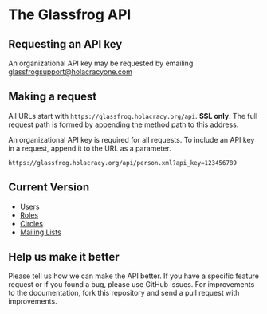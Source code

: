 The Glassfrog API
====================


Requesting an API key
----------------

An organizational API key may be requested by emailing glassfrogsupport@holacracyone.com 


Making a request
----------------

All URLs start with `https://glassfrog.holacracy.org/api`. **SSL only**.  The full request path is formed by appending the method path to this address.

An organizational API key is required for all requests.  To include an API key in a request, append it to the URL as a parameter.

```
https://glassfrog.holacracy.org/api/person.xml?api_key=123456789
```


Current Version
-----------------

* [Users](https://github.com/karlhigley/glassfrog-api/blob/master/sections/users.md)
* [Roles](https://github.com/karlhigley/glassfrog-api/blob/master/sections/roles.md)
* [Circles](https://github.com/karlhigley/glassfrog-api/blob/master/sections/circles.md)
* [Mailing Lists](https://github.com/karlhigley/glassfrog-api/blob/master/sections/mailing_lists.md)


Help us make it better
----------------------

Please tell us how we can make the API better.  If you have a specific feature request or if you found a bug, please use GitHub issues.  For improvements to the documentation, fork this repository and send a pull request with improvements.  